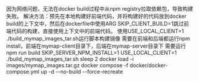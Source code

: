 
因为网络问题，无法在docker build过程中从npm registry拉取依赖包，导致构建失败。
解决方法：预先在本地构建好前端代码，并将构建好的代码放到docker build的上下文中，然后在dockerfile中使用ARG SKIP_CLIENT_BUILD=1跳过前端代码的构建，直接使用上下文中的前端代码。
使用USE_LOCAL_CLIENT=1 ./build_mymap_images_tar.sh运行脚本构建镜像
需要在前端和后端都运行npm install，前端在mymap-client目录下，后端在mymap-server目录下
需要运行npm run build
SKIP_SERVER_NPM_INSTALL=1 USE_LOCAL_CLIENT=1 ./build_mymap_images_tar.sh
sleep 2
docker load -i images/mymap_images.tar.gz
docker compose -f docker/docker-compose.yml up -d --no-build --force-recreate